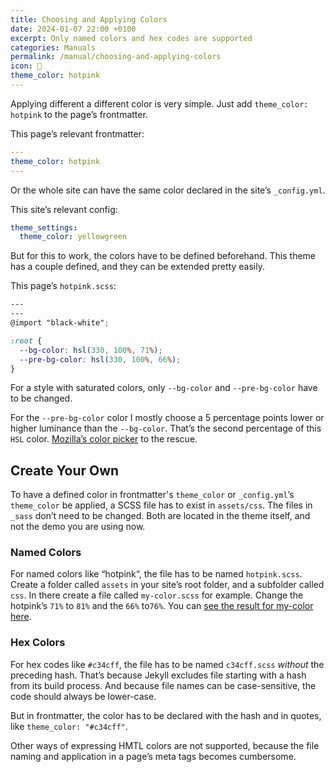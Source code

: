 ```yaml
---
title: Choosing and Applying Colors
date: 2024-01-07 22:00 +0100
excerpt: Only named colors and hex codes are supported
categories: Manuals
permalink: /manual/choosing-and-applying-colors
icon: 🎨
theme_color: hotpink
---
```

Applying different a different color is very simple. Just add `theme_color: hotpink` to the page’s frontmatter.

This page’s relevant frontmatter:

```yaml
---
theme_color: hotpink
---
```

Or the whole site can have the same color declared in the site’s `_config.yml`.

This site’s relevant config:

```yaml
theme_settings:
  theme_color: yellowgreen
```

But for this to work, the colors have to be defined beforehand. This theme has a couple defined, and they can be extended pretty easily.

This page’s `hotpink.scss`:

```scss
---
---
@import "black-white";

:root {
  --bg-color: hsl(330, 100%, 71%);
  --pre-bg-color: hsl(330, 100%, 66%);
}
```

For a style with saturated colors, only `--bg-color` and `--pre-bg-color` have to be changed.

For the `--pre-bg-color` color I mostly choose a 5 percentage points lower or higher luminance than the `--bg-color`. That’s the second percentage of this `HSL` color. [Mozilla’s color picker](https://developer.mozilla.org/en-US/docs/Web/CSS/CSS_Colors/Color_picker_tool) to the rescue.

## Create Your Own

To have a defined color in frontmatter's `theme_color` or `_config.yml`’s `theme_color` be applied, a SCSS file has to exist in `assets/css`. The files in `_sass` don’t need to be changed. Both are located in the theme itself, and not the demo you are using now.

### Named Colors

For named colors like “hotpink“, the file has to be named `hotpink.scss`. Create a folder called `assets` in your site’s root folder, and a subfolder called `css`. In there create a file called `my-color.scss` for example. Change the hotpink’s `71%` to `81%` and the `66%` to`76%`. You can [see the result for my-color here](/my-color).

### Hex Colors

For hex codes like `#c34cff`, the file has to be named `c34cff.scss` *without* the preceding hash. That’s because Jekyll excludes file starting with a hash from its build process. And because file names can be case-sensitive, the code should always be lower-case.

But in frontmatter, the color has to be declared with the hash and in quotes, like `theme_color: "#c34cff"`.

Other ways of expressing HMTL colors are not supported, because the file naming and application in a page’s meta tags becomes cumbersome.

